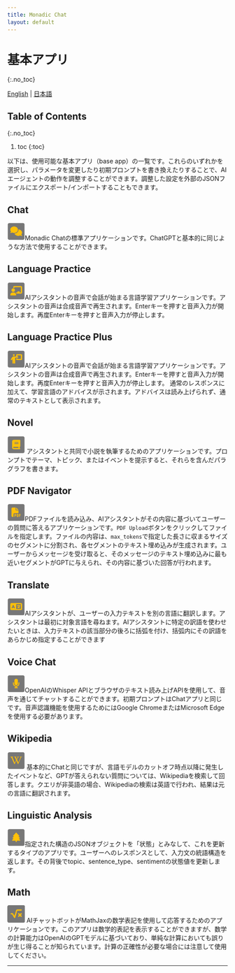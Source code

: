 ```yaml
---
title: Monadic Chat
layout: default
---
```


# 基本アプリ
{:.no_toc}

[English](/monadic-chat/apps) |
[日本語](/monadic-chat/apps_ja)

## Table of Contents
{:.no_toc}

1. toc
{:toc}

以下は、使用可能な基本アプリ（base app）の一覧です。これらのいずれかを選択し、パラメータを変更したり初期プロンプトを書き換えたりすることで、AIエージェントの動作を調整することができます。調整した設定を外部のJSONファイルにエクスポート/インポートすることもできます。
## Chat

<img src="./assets/icons/chat.png" width="40px"/>Monadic Chatの標準アプリケーションです。ChatGPTと基本的に同じような方法で使用することができます。 

## Language Practice

<img src="./assets/icons/language-practice.png" width="40px"/>AIアシスタントの音声で会話が始まる言語学習アプリケーションです。アシスタントの音声は合成音声で再生されます。Enterキーを押すと音声入力が開始します。再度Enterキーを押すと音声入力が停止します。

## Language Practice Plus

<img src="./assets/icons/language-practice-plus.png" width="40px"/>AIアシスタントの音声で会話が始まる言語学習アプリケーションです。アシスタントの音声は合成音声で再生されます。Enterキーを押すと音声入力が開始します。再度Enterキーを押すと音声入力が停止します。 通常のレスポンスに加えて、学習言語のアドバイスが示されます。アドバイスは読み上げられず、通常のテキストとして表示されます。

## Novel

<img src="./assets/icons/novel.png" width="40px"/> アシスタントと共同で小説を執筆するためのアプリケーションです。プロンプトでテーマ、トピック、またはイベントを提示すると、それらを含んだパラグラフを書きます。

## PDF Navigator

<img src="./assets/icons/pdf-navigator.png" width="40px"/>PDFファイルを読み込み、AIアシスタントがその内容に基づいてユーザーの質問に答えるアプリケーションです。`PDF Upload`ボタンをクリックしてファイルを指定します。ファイルの内容は、`max_tokens`で指定した長さに収まるサイズのセグメントに分割され、各セグメントのテキスト埋め込みが生成されます。ユーザーからメッセージを受け取ると、そのメッセージのテキスト埋め込みに最も近いセグメントがGPTに与えられ、その内容に基づいた回答が行われます。

## Translate

<img src="./assets/icons/translate.png" width="40px"/>AIアシスタントが、ユーザーの入力テキストを別の言語に翻訳します。アシスタントは最初に対象言語を尋ねます。AIアシスタントに特定の訳語を使わせたいときは、入力テキストの該当部分の後ろに括弧を付け、括弧内にその訳語をあらかじめ指定することができます

## Voice Chat

<img src="./assets/icons/voice-chat.png" width="40px"/>OpenAIのWhisper APIとブラウザのテキスト読み上げAPIを使用して、音声を通じてチャットすることができます。初期プロンプトはChatアプリと同じです。音声認識機能を使用するためにはGoogle ChromeまたはMicrosoft Edgeを使用する必要があります。

## Wikipedia

<img src="./assets/icons/wikipedia.png" width="40px"/> 基本的にChatと同じですが、言語モデルのカットオフ時点以降に発生したイベントなど、GPTが答えられない質問については、Wikipediaを検索して回答します。クエリが非英語の場合、Wikipediaの検索は英語で行われ、結果は元の言語に翻訳されます。

## Linguistic Analysis

<img src="./assets/icons/linguistic-analysis.png" width="40px"/>指定された構造のJSONオブジェクトを「状態」とみなして、これを更新するタイプのアプリです。ユーザーへのレスポンスとして、入力文の統語構造を返します。その背後でtopic、sentence_type、sentimentの状態値を更新します。

## Math

<img src="./assets/icons/math.png" width="40px"/> AIチャットボットがMathJaxの数学表記を使用して応答するためのアプリケーションです。このアプリは数学的表記を表示することができますが、数学の計算能力はOpenAIのGPTモデルに基づいており、単純な計算においても誤りが生じ得ることが知られています。計算の正確性が必要な場合には注意して使用してください。

<script src="https://cdn.jsdelivr.net/npm/jquery@3.5.0/dist/jquery.min.js"></script>
<script src="https://cdn.jsdelivr.net/npm/lightbox2@2.11.3/src/js/lightbox.js"></script>

---

<script>
  function copyToClipBoard(id){
    var copyText =  document.getElementById(id).innerText;
    document.addEventListener('copy', function(e) {
        e.clipboardData.setData('text/plain', copyText);
        e.preventDefault();
      }, true);
    document.execCommand('copy');
    alert('copied');
  }
</script>
